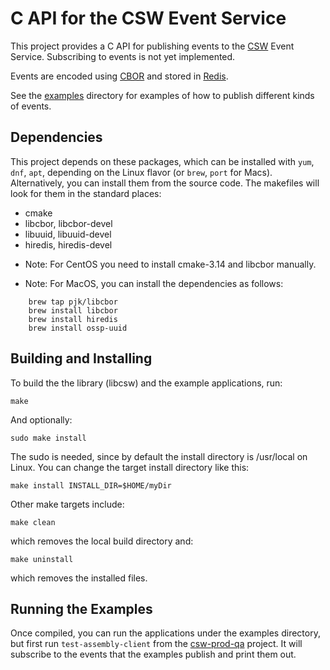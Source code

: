 # C API for the CSW Event Service

This project provides a C API for publishing events to the [CSW](https://github.com/tmtsoftware/csw) Event Service.
Subscribing to events is not yet implemented.

Events are encoded using [CBOR](https://cbor.io/) and stored in [Redis](https://redis.io/).

See the [examples](./examples) directory for examples of how to publish different kinds of events.


## Dependencies
This project depends on these packages, which can be installed with `yum`, `dnf`, `apt`, 
depending on the Linux flavor (or `brew`, `port` for Macs). Alternatively, you can
install them from the source code. The makefiles will look for them in the standard places:

* cmake
* libcbor, libcbor-devel
* libuuid, libuuid-devel
* hiredis, hiredis-devel

<!--* libev, libev-devel  (Not currently needed: Will be needed if event subscription is implemented)-->

* Note: For CentOS you need to install cmake-3.14 and libcbor manually.

* Note: For MacOS, you can install the dependencies as follows:
```
    brew tap pjk/libcbor
    brew install libcbor
    brew install hiredis
    brew install ossp-uuid
```
<!--    brew install libev   (Not currently needed: Will be needed if event subscription is implemented)-->


## Building and Installing


To build the the library (libcsw) and the example applications, run:

    make

And optionally:

    sudo make install

The sudo is needed, since by default the install directory is /usr/local on Linux.
You can change the target install directory like this:

    make install INSTALL_DIR=$HOME/myDir

Other make targets include:

    make clean

which removes the local build directory and:

    make uninstall

which removes the installed files.


## Running the Examples

Once compiled, you can run the applications under the examples directory, 
but first run `test-assembly-client` from the [csw-prod-qa](https://github.com/tmtsoftware/csw-prod-qa) 
project. It will subscribe to the events that the examples publish and print them out.

